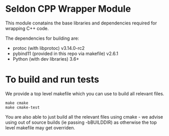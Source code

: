 # Seldon CPP Wrapper Module

This module conatains the base libraries and dependencies required for wrapping C++ code.

The dependencies for building are:

* protoc (with libprotoc) v3.14.0-rc2
* pybind11 (provided in this repo via makefile) v2.6.1
* Python (with dev libraries) 3.6+

# To build and run tests

We provide a top level makefile which you can use to build all relevant files.

```
make cmake
make cmake-test
```

You are also able to just build all the relevant files using cmake - we advise using out of source builds (ie passing -bBUILDDIR) as otherwise the top level makefile may get overriden. 

